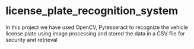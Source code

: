 # license_plate_recognition_system
In this project we have used OpenCV, Pytesseract to recognize the vehicle license plate using image processing and stored the data in a CSV file for security and retrieval
